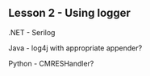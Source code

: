 ## Lesson 2 - Using logger

.NET - Serilog

Java - log4j with appropriate appender?

Python - CMRESHandler?
